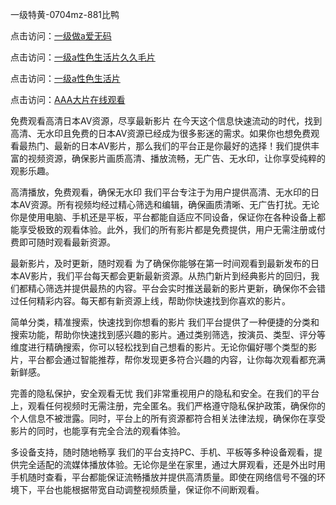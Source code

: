 

一级特黄-0704mz-881比鸭


点击访问：<a href="https://gda-c7m.pages.dev/">一级做a爱无码</a>

点击访问：<a href="https://gsd-agv.pages.dev/">一级a性色生活片久久毛片</a>

点击访问：<a href="https://vassv.pages.dev/">一级a性色生活片</a>

点击访问：<a href="https://gfd-5xg.pages.dev/">AAA大片在线观看</a>



免费观看高清日本AV资源，尽享最新影片
在今天这个信息快速流动的时代，找到高清、无水印且免费的日本AV资源已经成为很多影迷的需求。如果你也想免费观看最热门、最新的日本AV影片，那么我们的平台正是你最好的选择！我们提供丰富的视频资源，确保影片画质高清、播放流畅，无广告、无水印，让你享受纯粹的观影乐趣。

高清播放，免费观看，确保无水印
我们平台专注于为用户提供高清、无水印的日本AV资源。所有视频均经过精心筛选和编辑，确保画质清晰、无广告打扰。无论你是使用电脑、手机还是平板，平台都能自适应不同设备，保证你在各种设备上都能享受极致的观看体验。此外，我们的所有影片都是免费提供，用户无需注册或付费即可随时观看最新资源。

最新影片，及时更新，随时观看
为了确保你能够在第一时间观看到最新发布的日本AV影片，我们平台每天都会更新最新资源。从热门新片到经典影片的回归，我们都精心筛选并提供最热的内容。平台会实时推送最新的影片更新，确保你不会错过任何精彩内容。每天都有新资源上线，帮助你快速找到你喜欢的影片。

简单分类，精准搜索，快速找到你想看的影片
我们平台提供了一种便捷的分类和搜索功能，帮助你快速找到感兴趣的影片。通过类别筛选，按演员、类型、评分等维度进行精确搜索，你可以轻松找到自己想看的影片。无论你偏好哪个类型的影片，平台都会通过智能推荐，帮你发现更多符合兴趣的内容，让你每次观看都充满新鲜感。

完善的隐私保护，安全观看无忧
我们非常重视用户的隐私和安全。在我们的平台上，观看任何视频时无需注册，完全匿名。我们严格遵守隐私保护政策，确保你的个人信息不被泄露。同时，平台上的所有资源都符合相关法律法规，确保你在享受影片的同时，也能享有完全合法的观看体验。

多设备支持，随时随地畅享
我们的平台支持PC、手机、平板等多种设备观看，提供完全适配的流媒体播放体验。无论你是坐在家里，通过大屏观看，还是外出时用手机随时查看，平台都能保证流畅播放并提供高清质量。即使在网络信号不强的环境下，平台也能根据带宽自动调整视频质量，保证你不间断观看。







<span style="display:none;">[Canonical link](  ）</span>

